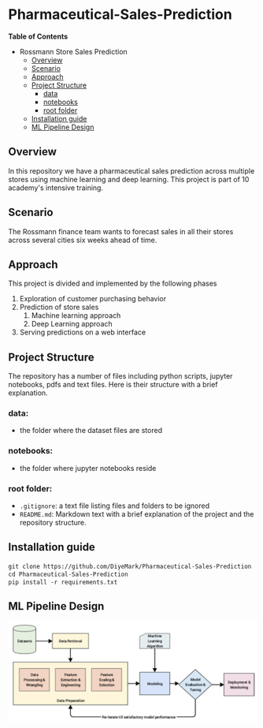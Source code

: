 # Pharmaceutical-Sales-Prediction

**Table of Contents**

-   Rossmann Store Sales Prediction
    -   [Overview](#overview)
    -   [Scenario](#scenario)
    -   [Approach](#approach)
    -   [Project Structure](#project-structure)
        -   [data](#data)
        -   [notebooks](#notebooks)
        -   [root folder](#root-folder)
    -   [Installation guide](#installation-guide)
    -   [ML Pipeline Design](#ml-pipeline-design)

## Overview

In this repository we have a pharmaceutical sales prediction across multiple stores using machine learning and deep learning. This project is part of 10 academy's intensive training.

## Scenario

The Rossmann finance team wants to forecast sales in all their stores across several cities six weeks ahead of time. 

## Approach

This project is divided and implemented by the following phases

1. Exploration of customer purchasing behavior
2. Prediction of store sales
   1. Machine learning approach
   2. Deep Learning approach
3. Serving predictions on a web interface

## Project Structure

The repository has a number of files including python scripts, jupyter notebooks, pdfs and text files. Here is their structure with a brief explanation.

### data:

-   the folder where the dataset files are stored

### notebooks:

-   the folder where jupyter notebooks reside

### root folder:

-   `.gitignore`: a text file listing files and folders to be ignored
-   `README.md`: Markdown text with a brief explanation of the project and the repository structure.

## Installation guide

```
git clone https://github.com/DiyeMark/Pharmaceutical-Sales-Prediction
cd Pharmaceutical-Sales-Prediction
pip install -r requirements.txt
```

## ML Pipeline Design

![](images/ml_pipeline.png)